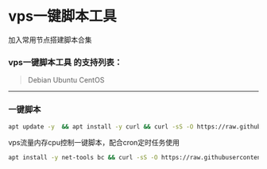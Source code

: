 # vps一键脚本工具
加入常用节点搭建脚本合集

### vps一键脚本工具 的支持列表：
>Debian
>Ubuntu
>CentOS
***
### 一键脚本
```bash
apt update -y  && apt install -y curl && curl -sS -O https://raw.githubusercontent.com/eooce/ssh_tool/main/ssh_tool.sh && chmod +x ssh_tool.sh && bash ssh_tool.sh
```
vps流量内存cpu控制一键脚本，配合cron定时任务使用
```bash
apt install -y net-tools bc && curl -sS -O https://raw.githubusercontent.com/eooce/ssh_tool/main/check_trafic.sh && chmod +x check_trafic.sh && bash check_trafic.sh
```
